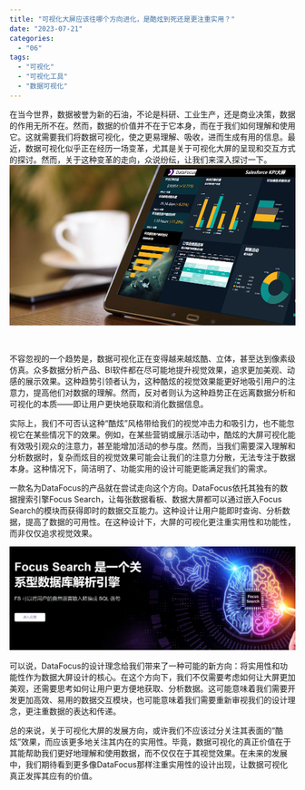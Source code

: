 ```yaml
---
title: "可视化大屏应该往哪个方向进化，是酷炫到死还是更注重实用？"
date: "2023-07-21"
categories: 
  - "06"
tags: 
  - "可视化"
  - "可视化工具"
  - "数据可视化"
---
```


在当今世界，数据被誉为新的石油，不论是科研、工业生产，还是商业决策，数据的作用无所不在。然而，数据的价值并不在于它本身，而在于我们如何理解和使用它。这就需要我们将数据可视化，使之更易理解、吸收，进而生成有用的信息。最近，数据可视化似乎正在经历一场变革，尤其是关于可视化大屏的呈现和交互方式的探讨。然而，关于这种变革的走向，众说纷纭，让我们来深入探讨一下。![](images/1661347613-%E5%B0%81%E9%9D%A2-3.jpg)

 

不容忽视的一个趋势是，数据可视化正在变得越来越炫酷、立体，甚至达到像素级仿真。众多数据分析产品、BI软件都在尽可能地提升视觉效果，追求更加美观、动感的展示效果。这种趋势引领者认为，这种酷炫的视觉效果能更好地吸引用户的注意力，提高他们对数据的理解。然而，反对者则认为这种趋势正在远离数据分析和可视化的本质——即让用户更快地获取和消化数据信息。

实际上，我们不可否认这种“酷炫”风格带给我们的视觉冲击力和吸引力，也不能忽视它在某些情况下的效果。例如，在某些营销或展示活动中，酷炫的大屏可视化能有效吸引观众的注意力，甚至能增加活动的参与度。然而，当我们需要深入理解和分析数据时，复杂而炫目的视觉效果可能会让我们的注意力分散，无法专注于数据本身。这种情况下，简洁明了、功能实用的设计可能更能满足我们的需求。

一款名为DataFocus的产品就在尝试走向这个方向。DataFocus依托其独有的数据搜索引擎Focus Search，让每张数据看板、数据大屏都可以通过嵌入Focus Search的模块而获得即时的数据交互能力。这种设计让用户能即时查询、分析数据，提高了数据的可用性。在这种设计下，大屏的可视化更注重实用性和功能性，而非仅仅追求视觉效果。

![](images/1689917850-%E5%BE%AE%E4%BF%A1%E6%88%AA%E5%9B%BE_20230721133656.png)

可以说，DataFocus的设计理念给我们带来了一种可能的新方向：将实用性和功能性作为数据大屏设计的核心。在这个方向下，我们不仅需要考虑如何让大屏更加美观，还需要思考如何让用户更方便地获取、分析数据。这可能意味着我们需要开发更加高效、易用的数据交互模块，也可能意味着我们需要重新审视我们的设计理念，更注重数据的表达和传递。

总的来说，关于可视化大屏的发展方向，或许我们不应该过分关注其表面的“酷炫”效果，而应该更多地关注其内在的实用性。毕竟，数据可视化的真正价值在于其能帮助我们更好地理解和使用数据，而不仅仅在于其视觉效果。在未来的发展中，我们期待看到更多像DataFocus那样注重实用性的设计出现，让数据可视化真正发挥其应有的价值。
